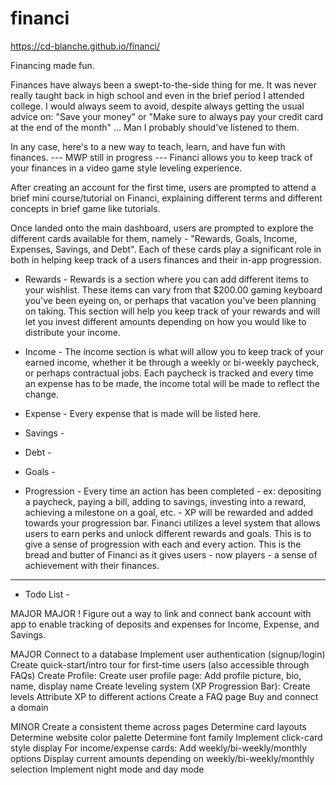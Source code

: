 # financi

https://cd-blanche.github.io/financi/

Financing made fun. 

Finances have always been a swept-to-the-side thing for me. It was never really taught back in high school and even in the brief period I attended college. I would always seem to avoid, despite always getting the usual advice on:
"Save your money" 
or
"Make sure to always pay your credit card at the end of the month"
...
Man I probably should've listened to them.

In any case, here's to a new way to teach, learn, and have fun with finances.
--- MWP still in progress ---
Financi allows you to keep track of your finances in a video game style leveling experience.

After creating an account for the first time, users are prompted to attend a brief mini course/tutorial on Financi, explaining different terms and different concepts in brief game like tutorials.

Once landed onto the main dashboard, users are prompted to explore the different cards available for them, namely - "Rewards, Goals, Income, Expenses, Savings, and Debt". Each of these cards play a significant role in both in helping keep track of a users finances and their in-app progression.

- Rewards -
Rewards is a section where you can add different items to your wishlist. These items can vary from that $200.00 gaming keyboard you've been eyeing on, or perhaps that vacation you've been planning on taking. This section will help you keep track of your rewards and will let you invest different amounts depending on how you would like to distribute your income.

- Income - 
The income section is what will allow you to keep track of your earned income, whether it be through a weekly or bi-weekly paycheck, or perhaps contractual jobs. Each paycheck is tracked and every time an expense has to be made, the income total will be made to reflect the change.

- Expense -
Every expense that is made will be listed here. 

- Savings -

- Debt -

- Goals -

- Progression -
Every time an action has been completed - ex: depositing a paycheck, paying a bill, adding to savings, investing into a reward, achieving a milestone on a goal, etc. - XP will be rewarded and added towards your progression bar. Financi utilizes a level system that allows users to earn perks and unlock different rewards and goals. This is to give a sense of progression with each and every action. This is the bread and butter of Financi as it gives users - now players - a sense of achievement with their finances.



---



- Todo List -

MAJOR MAJOR !
Figure out a way to link and connect bank account with app to enable tracking of deposits and expenses for Income, Expense, and Savings.

MAJOR
Connect to a database
Implement user authentication (signup/login)
  Create quick-start/intro tour for first-time users (also accessible through FAQs)
Create Profile:
  Create user profile page:
    Add profile picture, bio, name, display name
Create leveling system (XP Progression Bar):
  Create levels
  Attribute XP to different actions
Create a FAQ page
Buy and connect a domain

MINOR
Create a consistent theme across pages
  Determine card layouts
  Determine website color palette
  Determine font family
Implement click-card style display
For income/expense cards:
  Add weekly/bi-weekly/monthly options 
  Display current amounts depending on weekly/bi-weekly/monthly selection
Implement night mode and day mode

